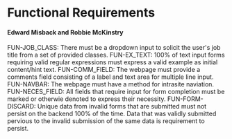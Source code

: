 # Functional Requirements
#### Edward Misback and Robbie McKinstry

FUN-JOB_CLASS: There must be a dropdown input to solicit the user's job title from a set of provided classes.
FUN-EX_TEXT: 100% of text input forms requiring valid regular expressions must express a valid example as initial content/hint text.
FUN-COMM_FIELD: The webpage must provide a comments field consisting of a label and text area for multiple line input.
FUN-NAVBAR: The webpage must have a method for intrasite naviation.
FUN-NECES_FIELD: All fields that require input for form completion must be marked or otherwie denoted to express their necessity.
FUN-FORM-DISCARD: Unique data from invalid forms that are submitted must not persist on the backend 100% of the time. Data that was validly submitted pervious to the invalid submission of the same data is requirement to persist.
